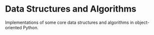 # Data Structures and Algorithms

Implementations of some core data structures and algorithms in object-oriented Python.